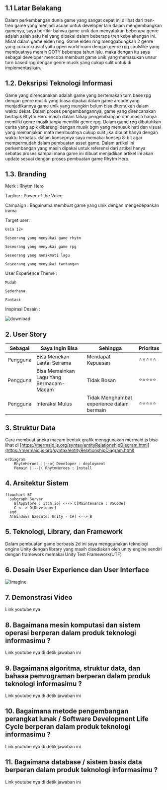 ## 1.1 Latar Belakang

Dalam perkembangan dunia game yang sangat cepat ini,dilihat dari tren-tren game yang menjadi acuan untuk developer lain dalam mengembangkan gamenya, saya berfikir bahwa game unik dan menyatukan beberapa genre adalah salah satu hal yang dipakai dalam beberapa tren kebelakangan ini. Misal dalam game elden ring. Game elden ring menggabungkan 2 genre yang cukup krusial yaitu open world roam dengan genre rpg soulslike yang membuatnya meraih GOTY beberapa tahun lalu. maka dengan itu saya sebagai developer mencoba membuat game unik yang memasukan unsur turn based rpg dengan genre musik yang cukup sulit untuk di implementasikan.

## 1.2. Deksripsi Teknologi Informasi

Game yang direncanakan adalah game yang bertemakan turn base rpg dengan genre musik yang biasa dipakai dalam game arcade yang menjadikannya game unik yang mungkin belum bisa ditemukan dalam waktu dekat. Dalam proses pengembangannya, game yang direncanakan bertajuk Rhytm Hero masih dalam tahap pengembangan dan masih hanya memiliki genre musik tanpa memiliki genre rpg. Dalam game rpg dibutuhkan cerita yang apik dibarengi dengan musik bgm yang menusuk hati dan visual yang memanjakan mata membuatnya cukup sulit jika dibuat hanya dengan waktu terbatas. dalam konsepnya saya memakai konsep 8-bit agar mempermudah dalam pembuatan asset game. Dalam artikel ini perkembangan yang masih dipakai untuk referensi dari artikel hanya sebatas proses sampai mana game ini dibuat menjadikan artikel ini akan update sesuai dengan proses pembuatan game Rhytm Hero.

## 1.3. Branding

Merk : Rhytm Hero

Tagline : Power of the Voice

Campaign : Bagainama membuat game yang unik dengan mengedepankan irama

Target user:

    Usia 12+
    
    Seseorang yang menyukai game rhytm
    
    Seseorang yang menyukai game rpg
    
    Seseorang yang menikmati lagu
    
    Seseorang yang menyukai tantangan 
    
User Experience Theme : 

    Mudah
    
    Sederhana
    
    Fantasi

Inspirasi Desain :

![download](https://github.com/Munbumn/UTS/assets/79837322/b32cbe76-4b11-433b-8232-b478370fda44)


## 2. User Story

Sebagai | Saya Ingin Bisa | Sehingga | Prioritas
---|---|---|---
Pengguna | Bisa Menekan Lantai Seirama | Mendapat Kepuasan | ⭐⭐⭐⭐⭐
Pengguna | Bisa Memainkan Lagu Yang Bermacam-Macam | Tidak Bosan | ⭐⭐⭐⭐⭐
Pengguna | Interaksi Mulus | Tidak Menghambat experience dalam bermain | ⭐⭐⭐⭐⭐

## 3. Struktur Data

Cara membuat aneka macam bentuk grafik menggunakan mermaid.js bisa lihat di [https://mermaid.js.org/syntax/entityRelationshipDiagram.html](https://mermaid.js.org/syntax/entityRelationshipDiagram.html) 

```mermaid
erDiagram
    RhytmHeroes ||--o{ Developer : deployment
    Pemain ||--|{ RhytmHeroes : Install
```

## 4. Arsitektur Sistem
```mermaid
flowchart BT 
  subgraph Server
    B[AppStore : itch.io] <--> C[Maintenance : VSCode] 
    C <--> D[Developer] 
  end
  A[Windows Execute: Unity - C#] <--> B 
  ```
## 5. Teknologi, Library, dan Framework

Dalam pembuatan game berbasis 2d ini saya menggunakan teknologi engine Unity dengan library yang masih disediakan oleh unity engine sendiri dengan framework memakai Unity Test Framework(UTF)

## 6. Desain User Experience dan User Interface

![Imagine](https://github.com/Munbumn/UTS/assets/79837322/2b3ff437-b082-435d-b4a1-a407b26acc4e)


## 7. Demonstrasi Video

Link youtube nya

## 8. Bagaimana mesin komputasi dan sistem operasi berperan dalam produk teknologi informasimu ?

Link youtube nya di detik jawaban ini

## 9. Bagaimana algoritma, struktur data, dan bahasa pemrograman berperan dalam produk teknologi informasimu ?

Link youtube nya di detik jawaban ini

## 10. Bagaimana metode pengembangan perangkat lunak / Software Development Life Cycle berperan dalam produk teknologi informasimu ?

Link youtube nya di detik jawaban ini

## 11. Bagaimana database / sistem basis data berperan dalam produk teknologi informasimu ?

Link youtube nya di detik jawaban ini
